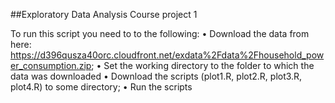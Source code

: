 ##Exploratory Data Analysis Course project 1

To run this script you need to to the following:
	•	Download the data from here: https://d396qusza40orc.cloudfront.net/exdata%2Fdata%2Fhousehold_power_consumption.zip;
	•	Set the working directory to the folder to which the data was downloaded
	•   Download the scripts (plot1.R, plot2.R, plot3.R, plot4.R) to some directory;
	•	Run the scripts
